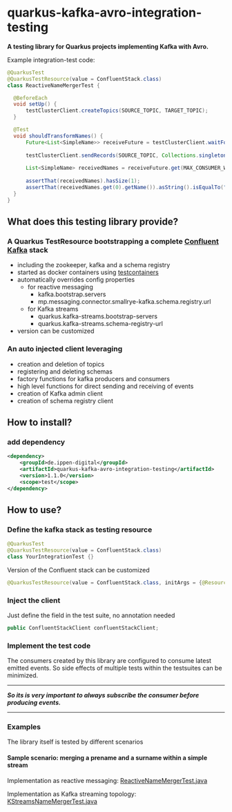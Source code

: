 # quarkus-kafka-avro-integration-testing

**A testing library for Quarkus projects implementing Kafka with Avro.**

Example integration-test code:

```java
@QuarkusTest
@QuarkusTestResource(value = ConfluentStack.class)
class ReactiveNameMergerTest {

  @BeforeEach
  void setUp() {
      testClusterClient.createTopics(SOURCE_TOPIC, TARGET_TOPIC);
  }

  @Test
  void shouldTransformNames() {   
      Future<List<SimpleName>> receiveFuture = testClusterClient.waitForRecords(TARGET_TOPIC, "testConsumerGroup",  1, StringDeserializer.class);
  
      testClusterClient.sendRecords(SOURCE_TOPIC, Collections.singletonList(accountTransaction), StringSerializer.class, (index, event) -> String.valueOf(index));
  
      List<SimpleName> receivedNames = receiveFuture.get(MAX_CONSUMER_WAIT_TIME, TimeUnit.MILLISECONDS);
  
      assertThat(receivedNames).hasSize(1);
      assertThat(receivedNames.get(0).getName()).asString().isEqualTo("Max Mustermann");
  }
}
```

## What does this testing library provide?

### A Quarkus TestResource bootstrapping a complete [Confluent Kafka](https://www.confluent.io/) stack

* including the zookeeper, kafka and a schema registry
* started as docker containers using [testcontainers](https://www.testcontainers.org/)
* automatically overrides config properties
  * for reactive messaging
    * kafka.bootstrap.servers
    * mp.messaging.connector.smallrye-kafka.schema.registry.url
  * for Kafka streams
    * quarkus.kafka-streams.bootstrap-servers
    * quarkus.kafka-streams.schema-registry-url
* version can be customized

### An auto injected client leveraging

* creation and deletion of topics
* registering and deleting schemas
* factory functions for kafka producers and consumers
* high level functions for direct sending and receiving of events
* creation of Kafka admin client
* creation of schema registry client

## How to install?

### add dependency

```xml
<dependency>
    <groupId>de.ippen-digital</groupId>
    <artifactId>quarkus-kafka-avro-integration-testing</artifactId>
    <version>1.1.0</version>
    <scope>test</scope>
</dependency>
```

## How to use?

### Define the kafka stack as testing resource

```java
@QuarkusTest
@QuarkusTestResource(value = ConfluentStack.class)
class YourIntegrationTest {}
```

Version of the Confluent stack can be customized

```java
@QuarkusTestResource(value = ConfluentStack.class, initArgs = {@ResourceArg(name = ConfluentStack.CONFLUENT_VERSION_ARG, value = "5.3.1")})
```

### Inject the client

Just define the field in the test suite, no annotation needed

```java
public ConfluentStackClient confluentStackClient;
```

### Implement the test code

The consumers created by this library are configured to consume latest emitted events. So side effects of multiple tests within the testsuites can be minimized.

***
***So its is very important to always subscribe the consumer before producing events.***
***

### Examples

The library itself is tested by different scenarios

#### Sample scenario: merging a prename and a surname within a simple stream

Implementation as reactive messaging: [ReactiveNameMergerTest.java](src/test/java/de/id/quarkus/kafka/testing/reactivemessaging/ReactiveNameMerger.java)

Implementation as Kafka streaming topology: [KStreamsNameMergerTest.java](src/test/java/de/id/quarkus/kafka/testing/kafkastreams/KStreamsNameMergerTest.java)